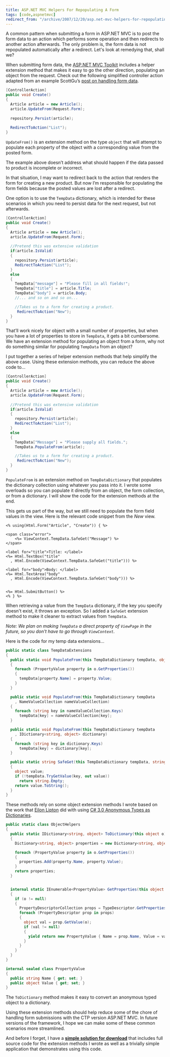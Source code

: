 ```yaml
---
title: ASP.NET MVC Helpers For Repopulating A Form
tags: [code,aspnetmvc]
redirect_from: "/archive/2007/12/20/asp.net-mvc-helpers-for-repopulating-a-form.aspx/"
---
```


A common pattern when submitting a form in ASP.NET MVC is to post the
form data to an action which performs some operation and then redirects
to another action afterwards. The only problem is, the form data is not
repopulated automatically after a redirect. Let's look at remedying
that, shall we?

When submitting form data, the [ASP.NET MVC
Toolkit](http://www.asp.net/downloads/3.5-extensions/MVCToolkit.zip "MVC Toolkit")
includes a helper extension method that makes it easy to go the other
direction, populating an object from the request. Check out the
following simplified controller action adapted from an example ScottGu’s
[post on handling form
data](http://weblogs.asp.net/scottgu/archive/2007/12/09/asp-net-mvc-framework-part-4-handling-form-edit-and-post-scenarios.aspx "Handling Form Data").

```csharp
[ControllerAction]
public void Create()
{
  Article article = new Article();
  article.UpdateFrom(Request.Form);
  
  repository.Persist(article);
 
  RedirectToAction("List");
}
```

`UpdateFrom()` is an extension method on the type `object` that will
attempt to populate each property of the object with a corresponding
value from the posted form.

The example above doesn’t address what should happen if the data passed
to product is incomplete or incorrect.

In that situation, I may want to redirect back to the action that
renders the form for creating a new product. But now I’m responsible for
populating the form fields because the posted values are lost after a
redirect.

One option is to use the `TempData` dictionary, which is intended for
these scenarios in which you need to persist data for the next request,
but not afterwards.

```csharp
[ControllerAction]
public void Create()
{
  Article article = new Article();
  article.UpdateFrom(Request.Form);
  
  //Pretend this was extensive validation
  if(article.IsValid)
  {
    repository.Persist(article);
    RedirectToAction("List");
  }
  else
  {
    TempData["message"] = "Please fill in all fields!";
    TempData["title"] = article.Title;
    TempData["body"] = article.Body;
    //... and so on and so on...

    //Takes us to a form for creating a product.
     RedirectToAction("New");
  }
}
```

That’ll work nicely for object with a small number of properties, but
when you have a lot of properties to store in `TempData`, it gets a bit
cumbersome. We have an extension method for populating an object from a
form, why not do something similar for populating `TempData` from an
object?

I put together a series of helper extension methods that help simplify
the above case. Using these extension methods, you can reduce the above
code to...

```csharp
[ControllerAction]
public void Create()
{
  Article article = new Article();
  article.UpdateFrom(Request.Form);
  
  //Pretend this was extensive validation
  if(article.IsValid)
  {
    repository.Persist(article);
    RedirectToAction("List");
  }
  else
  {
    TempData["Message"] = "Please supply all fields.";
    TempData.PopulateFrom(article);

    //Takes us to a form for creating a product.
     RedirectToAction("New");
  }
}
```

`PopulateFrom` is an extension method on `TempDataDictionary` that
populates the dictionary collection using whatever you pass into it. I
wrote some overloads so you can populate it directly from an object, the
form collection, or from a dictionary. I will show the code for the
extension methods at the end.

This gets us part of the way, but we still need to populate the form
field values in the view. Here is the relevant code snippet from the
*New* view.

```aspx-cs
<% using(Html.Form("Article", "Create")) { %>
    
<span class="error">
    <%= ViewContext.TempData.SafeGet("Message") %>
</span>

<label for="title">Title: </label> 
<%= Html.TextBox("title"
  , Html.Encode(ViewContext.TempData.SafeGet("title"))) %>

<label for="body">Body: </label>
<%= Html.TextArea("body"
  , Html.Encode(ViewContext.TempData.SafeGet("body"))) %>


<%= Html.SubmitButton() %>
<% } %>
```

When retrieving a value from the `TempData` dictionary, if the key you
specify doesn't exist, it throws an exception. So I added a `SafeGet`
extension method to make it cleaner to extract values from `TempData`.

*Note: We plan on making `TempData` a direct property of `ViewPage` in
the future, so you don't have to go through `ViewContext`.*

Here is the code for my temp data extensions...

```csharp
public static class TempDataExtensions
{
  public static void PopulateFrom(this TempDataDictionary tempData, object o)
  {
    foreach (PropertyValue property in o.GetProperties())
    {
      tempData[property.Name] = property.Value;
    }
  }

  public static void PopulateFrom(this TempDataDictionary tempData
    , NameValueCollection nameValueCollection)
  {
    foreach (string key in nameValueCollection.Keys)
      tempData[key] = nameValueCollection[key];
  }

  public static void PopulateFrom(this TempDataDictionary tempData
    , IDictionary<string, object> dictionary)
  {
    foreach (string key in dictionary.Keys)
      tempData[key] = dictionary[key];
  }

  public static string SafeGet(this TempDataDictionary tempData, string key)
  { 
    object value;
    if (!tempData.TryGetValue(key, out value))
      return string.Empty;
    return value.ToString();
  }
}
```

These methods rely on some object extension methods I wrote based on the
work that [Eilon
Lipton](http://weblogs.asp.net/leftslipper/ "Eilon Lipton Lead Dev for ASP.NET MVC")
did with using [C# 3.0 Anonymous Types as
Dictionaries](http://weblogs.asp.net/leftslipper/archive/2007/09/24/using-c-3-0-anonymous-types-as-dictionaries.aspx "Anonymous Types To Dictionaries").

```csharp
public static class ObjectHelpers
{
  public static IDictionary<string, object> ToDictionary(this object o)
  {
    Dictionary<string, object> properties = new Dictionary<string, object>();

    foreach (PropertyValue property in o.GetProperties())
    {
      properties.Add(property.Name, property.Value);
    }
    return properties;
  }


  internal static IEnumerable<PropertyValue> GetProperties(this object o)
  {
    if (o != null)
    {
      PropertyDescriptorCollection props = TypeDescriptor.GetProperties(o);
      foreach (PropertyDescriptor prop in props)
      {
        object val = prop.GetValue(o);
        if (val != null)
        {
          yield return new PropertyValue { Name = prop.Name, Value = val };
        }
      }
    }
  }
}

internal sealed class PropertyValue
{
  public string Name { get; set; }
  public object Value { get; set; }
}
```

The `ToDictionary` method makes it easy to convert an anonymous typed
object to a dictionary.

Using these extension methods should help reduce some of the chore of
handling form submissions with the CTP version ASP.NET MVC. In future
versions of the framework, I hope we can make some of these common
scenarios more streamlined.

And before I forget, I have a **[simple solution for
download](https://haacked.com/code/TempDataDemo.zip "TempData Demo Solution")**
that includes full source code for the extension methods I wrote as well
as a trivially simple application that demonstrates using this code.

